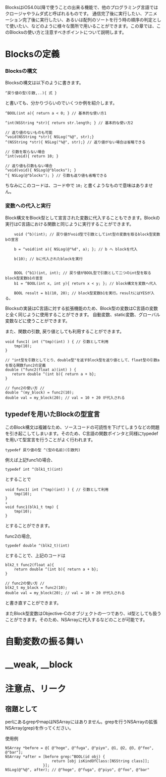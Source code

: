 BlocksはiOS4.0以降で使うことの出来る機能で、他のプログラミング言語ではクロージャやラムダ式と呼ばれるものです。
通信完了後に実行したい、アニメーション完了後に実行したい、あるいは配列のソートを行う時の順序の判定として使いたい、などのように様々な箇所で用いることができます。この章では、このBlocksの使い方と注意すべきポイントについて説明します。


# Blocksの定義

### Blocksの構文

Blocksの構文は以下のように書きます。
```
^戻り値の型(引数,..){ 式 }
```
と書いても、分かりづらいのでいくつか例を紹介します。

```
^BOOL(int a){ return a < 0; } // 基本的な使い方1

^int(NSString *str){ return str.length; } // 基本的な使い方2

// 返り値のないものも可能
^void(NSString *str){ NSLog("%@", str);}
^(NSString *str){ NSLog("%@", str);} // 返り値がない場合は省略できる

// 引数を取らない場合
^int(void){ return 10; }

// 返り値も引数もない場合
^void(void){ NSLog(@"blocks"); }
^{ NSLog(@"blocks"); } // 引数も返り値も省略できる

```
ちなみにこのコードは、コード中で
``
10;
``
と書くようなもので意味はありません。


### 変数への代入と実行
Block構文をBlock型として宣言された変数に代入することもできます。Blockの実行はC言語における関数と同じように実行することができます。
```
    void (^b)(int); // 戻り値がvoid型で引数としてint型の変数を取るblock型変数bの宣言

    b = ^void(int a){ NSLog(@"%d", a); }; // b へ blockを代入

    b(10); // bに代入されたblockを実行


    BOOL (^b1)(int, int); // 戻り値がBOOL型で引数として二つのint型を取るblock型変数b1の宣言
    b1 = ^BOOL(int x, int y){ return x < y; }; // block構文を変数へ代入

    BOOL result = b1(10, 20); // block型変数b1を実行。resultにはYESが入る。

```

Blocksの実装はC言語に対する拡張機能のため、Block型の変数はC言語の変数と全く同じように使用することができます。
自動変数、static変数、グローバル変数などに使うことができます。

また、関数の引数, 戻り値としても利用することができます。
```
void func1( int (^tmp)(int) ) { // 引数として利用
    tmp(10);
}

// "int型を引数としてとり、double型"を返すBlock型を返り値として、float型の引数aを取る関数func2の定義
double (^func2(float a)(int) ) { 
   return double ^(int b){ return a + b};
}

// func2の使い方 //
double ^(my_block) = func2(10);  
double val = my_block(20); // val = 10 + 20 が代入される
```

## typedefを用いたBlockの型宣言
このBlock構文は複雑なため、ソースコードの可読性を下げてしまうなどの問題を引き起こしてしまいます。そのため、C言語の関数ポインタと同様にtypedefを用いて型宣言を行うことがよく行われます。

```
typedef 戻り値の型 ^(型の名前)(引数列)
```

例えば上記func1の場合、
```
typedef int ^(blk1_t)(int)
```
とすることで
```
void func1( int (^tmp)(int) ) { // 引数として利用
    tmp(10);
}
↓
void func1(blk1_t tmp) {
    tmp(10);
}
```
とすることができます。

func2の場合,
```
typedef double ^(blk2_t)(int)
```
とすることで、上記のコードは
```
blk2_t func2(float a){
    return double ^(int b){ return a + b};
}

// func2の使い方 //
blk2_t my_block = func2(10);
double val = my_block(20); // val = 10 + 20 が代入される
```
と書き直すことができます。


またBlock型変数はObjective-Cのオブジェクトの一つであり、id型としても扱うことができます。そのため、NSArrayに代入するなどのことが可能です。



# 自動変数の振る舞い

# __weak, __block


# 注意点、リーク

## 宿題として
perlにあるgrepやmapはNSArrayにはありません。grepを行うNSArrayの拡張 NSArray(grep)を作ってください。

使用例
```
NSArray *before = @[ @"hoge", @"fuga", @"piyo", @1, @2, @3, @"foo", @"bar"];
NSArray *after = [before grep:^BOOL(id obj) {
                     return [obj isKindOfClass:[NSString class]];
                 }];
NSLog(@"%@", after); // @"hoge", @"fuga", @"piyo", @"foo", @"bar"
```